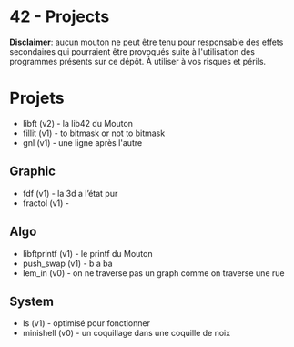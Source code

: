 42 - Projects
=============

**Disclaimer**: aucun mouton ne peut être tenu pour responsable des effets secondaires qui pourraient être provoqués suite à l'utilisation des programmes présents sur ce dépôt. À utiliser à vos risques et périls.

Projets
=======
* libft (v2) - la lib42 du Mouton
* fillit (v1) - to bitmask or not to bitmask
* gnl (v1) - une ligne après l'autre

Graphic
-------
* fdf (v1) - la 3d a l’état pur
* fractol (v1) - 

Algo
----
* libftprintf (v1) - le printf du Mouton
* push_swap (v1) - b a ba
* lem_in (v0) - on ne traverse pas un graph comme on traverse une rue

System
------
* ls (v1) - optimisé pour fonctionner
* minishell (v0) - un coquillage dans une coquille de noix
